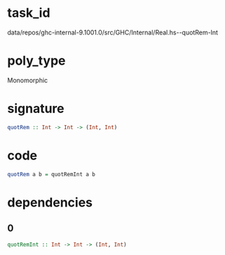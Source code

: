 
# task_id
data/repos/ghc-internal-9.1001.0/src/GHC/Internal/Real.hs--quotRem-Int

# poly_type
Monomorphic

# signature
```haskell
quotRem :: Int -> Int -> (Int, Int)
```   

# code
```haskell
quotRem a b = quotRemInt a b
```

# dependencies
## 0
```haskell
quotRemInt :: Int -> Int -> (Int, Int)
```

